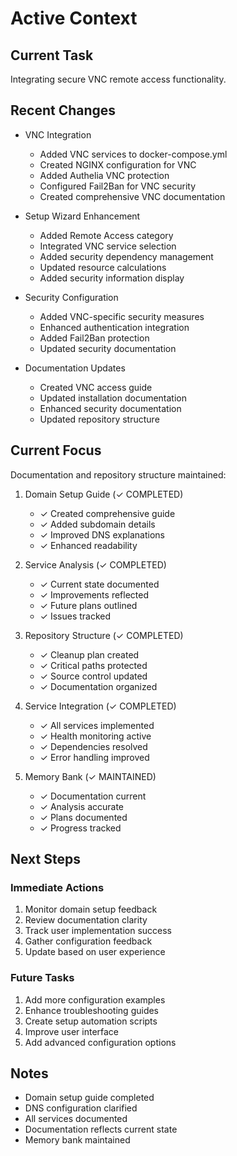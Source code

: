 # Active Context

## Current Task
Integrating secure VNC remote access functionality.

## Recent Changes
- VNC Integration
  * Added VNC services to docker-compose.yml
  * Created NGINX configuration for VNC
  * Added Authelia VNC protection
  * Configured Fail2Ban for VNC security
  * Created comprehensive VNC documentation

- Setup Wizard Enhancement
  * Added Remote Access category
  * Integrated VNC service selection
  * Added security dependency management
  * Updated resource calculations
  * Added security information display

- Security Configuration
  * Added VNC-specific security measures
  * Enhanced authentication integration
  * Added Fail2Ban protection
  * Updated security documentation

- Documentation Updates
  * Created VNC access guide
  * Updated installation documentation
  * Enhanced security documentation
  * Updated repository structure

## Current Focus
Documentation and repository structure maintained:

1. Domain Setup Guide (✓ COMPLETED)
   - ✓ Created comprehensive guide
   - ✓ Added subdomain details
   - ✓ Improved DNS explanations
   - ✓ Enhanced readability

2. Service Analysis (✓ COMPLETED)
   - ✓ Current state documented
   - ✓ Improvements reflected
   - ✓ Future plans outlined
   - ✓ Issues tracked

3. Repository Structure (✓ COMPLETED)
   - ✓ Cleanup plan created
   - ✓ Critical paths protected
   - ✓ Source control updated
   - ✓ Documentation organized

4. Service Integration (✓ COMPLETED)
   - ✓ All services implemented
   - ✓ Health monitoring active
   - ✓ Dependencies resolved
   - ✓ Error handling improved

5. Memory Bank (✓ MAINTAINED)
   - ✓ Documentation current
   - ✓ Analysis accurate
   - ✓ Plans documented
   - ✓ Progress tracked

## Next Steps

### Immediate Actions
1. Monitor domain setup feedback
2. Review documentation clarity
3. Track user implementation success
4. Gather configuration feedback
5. Update based on user experience

### Future Tasks
1. Add more configuration examples
2. Enhance troubleshooting guides
3. Create setup automation scripts
4. Improve user interface
5. Add advanced configuration options

## Notes
- Domain setup guide completed
- DNS configuration clarified
- All services documented
- Documentation reflects current state
- Memory bank maintained